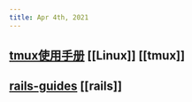 ```yaml
---
title: Apr 4th, 2021
---
```


## [tmux使用手册](https://louiszhai.github.io/2017/09/30/tmux/#%E5%AF%BC%E8%AF%BB) [[Linux]] [[tmux]]
## [rails-guides](https://ruby-china.github.io/rails-guides/) [[rails]]
